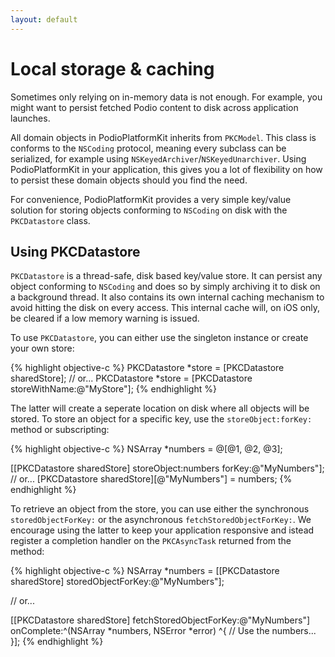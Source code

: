 ```yaml
---
layout: default
---
```


# Local storage  & caching

Sometimes only relying on in-memory data is not enough. For example, you might want to persist fetched Podio content to disk across application launches.

All domain objects in PodioPlatformKit inherits from `PKCModel`. This class is conforms to the `NSCoding` protocol, meaning every subclass can be serialized, for example using `NSKeyedArchiver`/`NSKeyedUnarchiver`. Using PodioPlatformKit in your application, this gives you a lot of flexibility on how to persist these domain objects should you find the need.

For convenience, PodioPlatformKit provides a very simple key/value solution for storing objects conforming to `NSCoding` on disk with the `PKCDatastore` class.

## Using PKCDatastore

`PKCDatastore` is a thread-safe, disk based key/value store. It can persist any object conforming to `NSCoding` and does so by simply archiving it to disk on a background thread. It also contains its own internal caching mechanism to avoid hitting the disk on every access. This internal cache will, on iOS only, be cleared if a low memory warning is issued.

To use `PKCDatastore`, you can either use the singleton instance or create your own store:

{% highlight objective-c %}
PKCDatastore *store = [PKCDatastore sharedStore];
// or...
PKCDatastore *store = [PKCDatastore storeWithName:@"MyStore"];
{% endhighlight %}

The latter will create a seperate location on disk where all objects will be stored. To store an object for a specific key, use the `storeObject:forKey:` method or subscripting:

{% highlight objective-c %}
NSArray *numbers = @[@1, @2, @3];

[[PKCDatastore sharedStore] storeObject:numbers forKey:@"MyNumbers"];
// or...
[PKCDatastore sharedStore][@"MyNumbers"] = numbers;
{% endhighlight %}

To retrieve an object from the store, you can use either the synchronous `storedObjectForKey:` or the asynchronous `fetchStoredObjectForKey:`. We encourage using the latter to keep your application responsive and istead register a completion handler on the `PKCAsyncTask` returned from the method:

{% highlight objective-c %}
NSArray *numbers = [[PKCDatastore sharedStore] storedObjectForKey:@"MyNumbers"];

// or...

[[PKCDatastore sharedStore] fetchStoredObjectForKey:@"MyNumbers"] onComplete:^(NSArray *numbers, NSError *error) ^{
  // Use the numbers...
}];
{% endhighlight %}